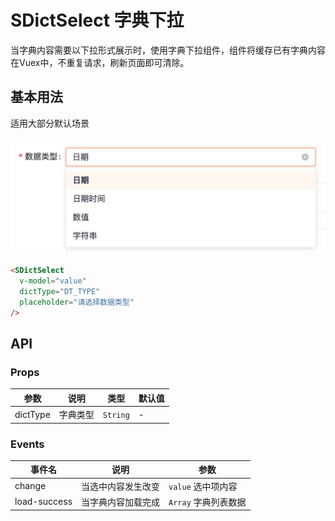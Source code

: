 # SDictSelect 字典下拉

当字典内容需要以下拉形式展示时，使用字典下拉组件，组件将缓存已有字典内容在Vuex中，不重复请求，刷新页面即可清除。

## 基本用法

适用大部分默认场景

![avatar](./s-dict-select.jpg)

```html
<SDictSelect 
  v-model="value" 
  dictType="DT_TYPE" 
  placeholder="请选择数据类型"
/>
```


## API

### Props

|参数|说明|类型|默认值|
|---|---|---|---|
|dictType|字典类型|`String`|-|


### Events

|事件名|说明|参数|
|---|---|---|
|change|当选中内容发生改变|`value` 选中项内容|
|load-success|当字典内容加载完成|`Array` 字典列表数据|

